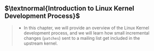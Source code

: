 ## $\textnormal{Introduction to Linux Kernel Development Process}$

> - In this chapter, we will provide an overview of the Linux Kernel development
    process, and we will learn how small incremental changes (`patches`) sent to a
    mailing list get included in the upstream kernel.
